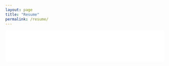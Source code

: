 ```yaml
---
layout: page
title: "Resume"
permalink: /resume/
---
```


<iframe src="/assets/pdfs/RBhattaraiResume.pdf" width="100%" height="100vh" style="border: none; margin: 0; padding: 0;"></iframe>
